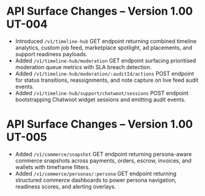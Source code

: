 # API Surface Changes – Version 1.00 UT-004

- Introduced `/v1/timeline-hub` GET endpoint returning combined timeline analytics, custom job feed, marketplace spotlight, ad placements, and support readiness payloads.
- Added `/v1/timeline-hub/moderation` GET endpoint surfacing prioritised moderation queue metrics with SLA breach detection.
- Added `/v1/timeline-hub/moderation/:auditId/actions` POST endpoint for status transitions, reassignments, and note capture on live feed audit events.
- Added `/v1/timeline-hub/support/chatwoot/sessions` POST endpoint bootstrapping Chatwoot widget sessions and emitting audit events.

# API Surface Changes – Version 1.00 UT-005

- Added `/v1/commerce/snapshot` GET endpoint returning persona-aware commerce snapshots across payments, orders, escrow, invoices, and wallets with timeframe filters.
- Added `/v1/commerce/personas/:persona` GET endpoint returning structured commerce dashboards to power persona navigation, readiness scores, and alerting overlays.
